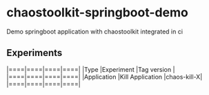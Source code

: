 # chaostoolkit-springboot-demo
Demo springboot application with chaostoolkit integrated in ci

## Experiments

|====|====|====|====|
|Type |Experiment |Tag version |
|====|====|====|====|
|Application |Kill Application |chaos-kill-X|
|====|====|====|====|
